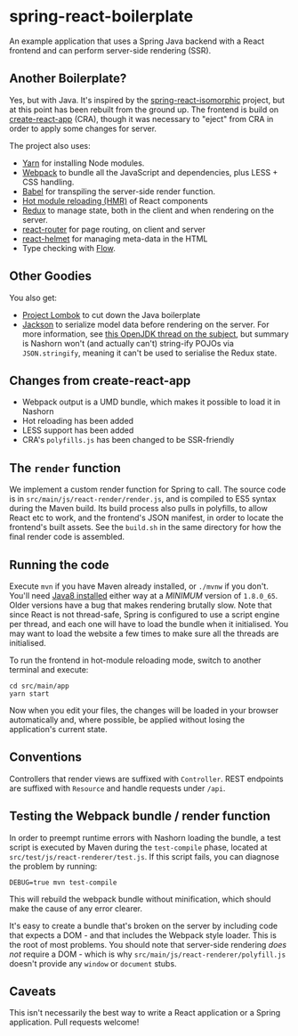 # spring-react-boilerplate

An example application that uses a Spring Java backend with a React
frontend and can perform server-side rendering (SSR).

## Another Boilerplate?

Yes, but with Java. It's inspired by the
[spring-react-isomorphic](https://github.com/sdeleuze/spring-react-isomorphic)
project, but at this point has been rebuilt from the ground up. The
frontend is build on
[create-react-app](https://github.com/facebookincubator/create-react-app)
(CRA), though it was necessary to "eject" from CRA in order to apply some
changes for server.

The project also uses:

- [Yarn](https://yarnpkg.com/) for installing Node modules.
- [Webpack](https://github.com/webpack/webpack) to bundle all the
  JavaScript and dependencies, plus LESS + CSS handling.
- [Babel](https://babeljs.io/) for transpiling the server-side render function.
- [Hot module reloading
  (HMR)](https://github.com/gaearon/react-hot-loader) of React components
- [Redux](https://github.com/reactjs/redux) to manage state, both in the
  client and when rendering on the server.
- [react-router](https://github.com/ReactTraining/react-router) for page routing,
  on client and server
- [react-helmet](https://github.com/nfl/react-helmet) for managing
  meta-data in the HTML
- Type checking with [Flow](https://flowtype.org/).

## Other Goodies

You also get:

- [Project Lombok](https://projectlombok.org/) to cut down the Java
  boilerplate
- [Jackson](https://github.com/FasterXML/jackson) to serialize model data
  before rendering on the server. For more information, see
  [this OpenJDK thread on the subject](http://mail.openjdk.java.net/pipermail/nashorn-dev/2013-September/002006.html),
  but summary is Nashorn won't (and actually can't) string-ify POJOs via
  `JSON.stringify`, meaning it can't be used to serialise the Redux state.

## Changes from create-react-app

   * Webpack output is a UMD bundle, which makes it possible to load it in
     Nashorn
   * Hot reloading has been added
   * LESS support has been added
   * CRA's `polyfills.js` has been changed to be SSR-friendly

## The `render` function

We implement a custom render function for Spring to call. The source code
is in `src/main/js/react-render/render.js`, and is compiled to ES5 syntax
during the Maven build. Its build process also pulls in polyfills, to allow
React etc to work, and the frontend's JSON manifest, in order to locate the
frontend's built assets. See the `build.sh` in the same directory for how
the final render code is assembled.

## Running the code

Execute `mvn` if you have Maven already installed, or `./mvnw` if you
don't. You'll need [Java8
installed](http://www.oracle.com/technetwork/java/javase/downloads/jdk8-downloads-2133151.html)
either way at a *MINIMUM* version of `1.8.0_65`. Older versions have a bug
that makes rendering brutally slow. Note that since React is not
thread-safe, Spring is configured to use a script engine per thread, and
each one will have to load the bundle when it initialised. You may want to
load the website a few times to make sure all the threads are initialised.

To run the frontend in hot-module reloading mode, switch to another
terminal and execute:

    cd src/main/app
    yarn start

Now when you edit your files, the changes will be loaded in your browser
automatically and, where possible, be applied without losing the
application's current state.

## Conventions

Controllers that render views are suffixed with `Controller`. REST endpoints are
suffixed with `Resource` and handle requests under `/api`.

## Testing the Webpack bundle / render function

In order to preempt runtime errors with Nashorn loading the bundle, a test
script is executed by Maven during the `test-compile` phase, located at
`src/test/js/react-renderer/test.js`. If this script fails, you can diagnose the problem
by running:

    DEBUG=true mvn test-compile

This will rebuild the webpack bundle without minification, which should
make the cause of any error clearer.

It's easy to create a bundle that's broken on the server by including code that
expects a DOM - and that includes the Webpack style loader. This is the root of
most problems. You should note that server-side rendering *does not* require a
DOM - which is why `src/main/js/react-renderer/polyfill.js` doesn't provide
any `window` or `document` stubs.

## Caveats

This isn't necessarily the best way to write a React application or a
Spring application. Pull requests welcome!

